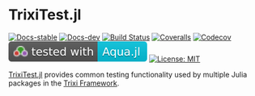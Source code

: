 # TrixiTest.jl

[![Docs-stable](https://img.shields.io/badge/docs-stable-blue.svg)](https://trixi-framework.github.io/TrixiTest.jl/stable)
[![Docs-dev](https://img.shields.io/badge/docs-dev-blue.svg)](https://trixi-framework.github.io/TrixiTest.jl/dev)
[![Build Status](https://github.com/trixi-framework/TrixiTest.jl/workflows/CI/badge.svg)](https://github.com/trixi-framework/TrixiTest.jl/actions?query=workflow%3ACI)
[![Coveralls](https://coveralls.io/repos/github/trixi-framework/TrixiTest.jl/badge.svg)](https://coveralls.io/github/trixi-framework/TrixiTest.jl)
[![Codecov](https://codecov.io/gh/trixi-framework/TrixiTest.jl/branch/main/graph/badge.svg)](https://codecov.io/gh/trixi-framework/TrixiTest.jl)
[![Aqua QA](https://raw.githubusercontent.com/JuliaTesting/Aqua.jl/master/badge.svg)](https://github.com/JuliaTesting/Aqua.jl)
[![License: MIT](https://img.shields.io/badge/License-MIT-success.svg)](https://opensource.org/license/mit/)

[TrixiTest.jl](https://github.com/trixi-framework/TrixiTest.jl)
provides common testing functionality used by multiple Julia packages in the
[Trixi Framework](https://github.com/trixi-framework).
